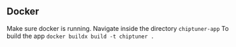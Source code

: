## Docker
Make sure docker is running.
Navigate inside the directory `chiptuner-app` 
To build the app
`docker buildx build -t chiptuner .`
